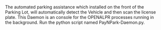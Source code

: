 The automated parking assistance which installed on the front of the Parking Lot, will automatically detect the Vehicle and then scan the license plate. This Daemon is an console for the OPENALPR processes running in the background. Run the python script named PayNPark-Daemon.py.
